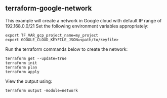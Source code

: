 ## terraform-google-network

This example will create a network in Google cloud with default IP range of 192.168.0.0/21 
Set the following environment variables appropriately:
```
export TF_VAR_gcp_project_name=my_project
export GOOGLE_CLOUD_KEYFILE_JSON=<path/to/keyfile>
```
Run the terraform commands below to create the network:
```
terraform get --update=true
terraform init
terraform plan
terraform apply
```
View the output using:
```
terraform output -module=network
```
